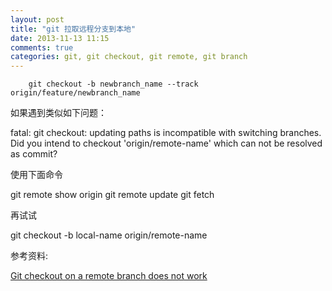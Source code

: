 ```yaml
---
layout: post
title: "git 拉取远程分支到本地"
date: 2013-11-13 11:15
comments: true
categories: git, git checkout, git remote, git branch 
---
```

        git checkout -b newbranch_name --track origin/feature/newbranch_name
<p>如果遇到类似如下问题：</p>
        fatal: git checkout: updating paths is incompatible with switching branches.
        Did you intend to checkout 'origin/remote-name' which can not be resolved as commit?
<p>使用下面命令</p>
        git remote show origin
        git remote update
        git fetch
<p>再试试</p>
        git checkout -b local-name origin/remote-name
<p>参考资料:</p> <a href = "http://stackoverflow.com/questions/945654/git-checkout-on-a-remote-branch-does-not-work">Git checkout on a remote branch does not work</a>
